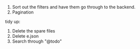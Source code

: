 1. Sort out the filters and have them go through to the backend.
2. Pagination

tidy up:

1. Delete the spare files
2. Delete e.json
3. Search through "@todo"
